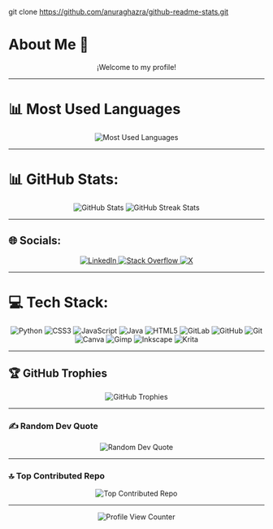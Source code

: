 git clone https://github.com/anuraghazra/github-readme-stats.git
# About Me 🙌

<p align="center">
  ¡Welcome to my profile!
</p>

---

# 📊 Most Used Languages
<p align="center">
  <img src="https://YOUR-CUSTOM-URL.vercel.app/api/top-langs/?username=Maurux01&theme=aura&hide_border=false&include_all_commits=true&count_private=true&layout=compact" alt="Most Used Languages"/>
</p>

---

# 📊 GitHub Stats:
<p align="center">
  <img src="https://YOUR-CUSTOM-URL.vercel.app/api?username=Maurux01&theme=aura&hide_border=false&include_all_commits=true&count_private=true" alt="GitHub Stats"/>
  <img src="https://github-readme-streak-stats.herokuapp.com/?user=Maurux01&theme=aura&hide_border=false" alt="GitHub Streak Stats"/>
</p>

---

## 🌐 Socials:
<p align="center">
  <a href="https://linkedin.com/in/infmauro" target="_blank">
    <img src="https://img.shields.io/badge/LinkedIn-%230077B5.svg?logo=linkedin&logoColor=white" alt="LinkedIn"/>
  </a>
  <a href="https://stackoverflow.com/users/28065944/mauro-infante" target="_blank">
    <img src="https://img.shields.io/badge/-Stackoverflow-FE7A16?logo=stack-overflow&logoColor=white" alt="Stack Overflow"/>
  </a>
  <a href="https://x.com/@MauFel2" target="_blank">
    <img src="https://img.shields.io/badge/X-black.svg?logo=X&logoColor=white" alt="X"/>
  </a>
</p>

---

# 💻 Tech Stack:
<p align="center">
  <img src="https://img.shields.io/badge/python-3670A0?style=flat-square&logo=python&logoColor=ffdd54" alt="Python"/>
  <img src="https://img.shields.io/badge/css3-%231572B6.svg?style=flat-square&logo=css3&logoColor=white" alt="CSS3"/>
  <img src="https://img.shields.io/badge/javascript-%23323330.svg?style=flat-square&logo=javascript&logoColor=%23F7DF1E" alt="JavaScript"/>
  <img src="https://img.shields.io/badge/java-%23ED8B00.svg?style=flat-square&logo=openjdk&logoColor=white" alt="Java"/>
  <img src="https://img.shields.io/badge/html5-%23E34F26.svg?style=flat-square&logo=html5&logoColor=white" alt="HTML5"/>
  <img src="https://img.shields.io/badge/gitlab-%23181717.svg?style=flat-square&logo=gitlab&logoColor=white" alt="GitLab"/>
  <img src="https://img.shields.io/badge/github-%23121011.svg?style=flat-square&logo=github&logoColor=white" alt="GitHub"/>
  <img src="https://img.shields.io/badge/git-%23F05033.svg?style=flat-square&logo=git&logoColor=white" alt="Git"/>
  <img src="https://img.shields.io/badge/Canva-%2300C4CC.svg?style=flat-square&logo=Canva&logoColor=white" alt="Canva"/>
  <img src="https://img.shields.io/badge/Gimp-657D8B?style=flat-square&logo=gimp&logoColor=FFFFFF" alt="Gimp"/>
  <img src="https://img.shields.io/badge/Inkscape-e0e0e0?style=flat-square&logo=inkscape&logoColor=080A13" alt="Inkscape"/>
  <img src="https://img.shields.io/badge/Krita-203759?style=flat-square&logo=krita&logoColor=EEF37B" alt="Krita"/>
</p>

---

## 🏆 GitHub Trophies
<p align="center">
  <img src="https://github-profile-trophy.vercel.app/?username=Maurux01&theme=holi&no-frame=true&no-bg=false&margin-w=4" alt="GitHub Trophies"/>
</p>

---

### ✍️ Random Dev Quote
<p align="center">
  <img src="https://quotes-github-readme.vercel.app/api?type=vertical&theme=tokyonight" alt="Random Dev Quote"/>
</p>

---

### 🔝 Top Contributed Repo
<p align="center">
  <img src="https://github-contributor-stats.vercel.app/api?username=Maurux01&limit=5&theme=blue_navy&combine_all_yearly_contributions=true" alt="Top Contributed Repo"/>
</p>

---

<p align="center">
  <img src="https://visitcount.itsvg.in/api?id=Maurux01&icon=1&color=8" alt="Profile View Counter"/>
</p>


